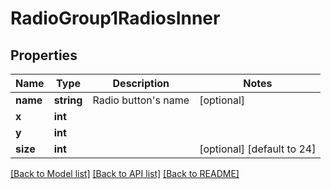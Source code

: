 # RadioGroup1RadiosInner

## Properties
Name | Type | Description | Notes
------------ | ------------- | ------------- | -------------
**name** | **string** | Radio button&#x27;s name | [optional] 
**x** | **int** |  | 
**y** | **int** |  | 
**size** | **int** |  | [optional] [default to 24]

[[Back to Model list]](../../README.md#documentation-for-models) [[Back to API list]](../../README.md#documentation-for-api-endpoints) [[Back to README]](../../README.md)

